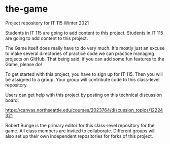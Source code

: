 # the-game
Project repository for IT 115 Winter 2021

Students in IT 115 are going to add content to this project. 
Students in IT 115 are going to add content to this project. 

The Game itself does really have to do very much. It's mostly just an excuse to make several directories of practice code we can practice managing projects on GitHub.
That being said, if you can add some fun features to the Game, please do!

To get started with this project, you have to sign up for IT 115. Then you will be assigned to a group. Your group will contribute code to this class-level repository. 

Users can get help with this project by posting on this technical discussion board:

https://canvas.northseattle.edu/courses/2023764/discussion_topics/12224321

Robert Bunge is the primary editor for this class-level repository for the game. All class members are invited to collaborate. Different groups will also set up their own 
independent repositories for forks of this project. 
